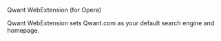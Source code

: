 Qwant WebExtension (for Opera)

Qwant WebExtension sets Qwant.com as your default search engine and homepage.
